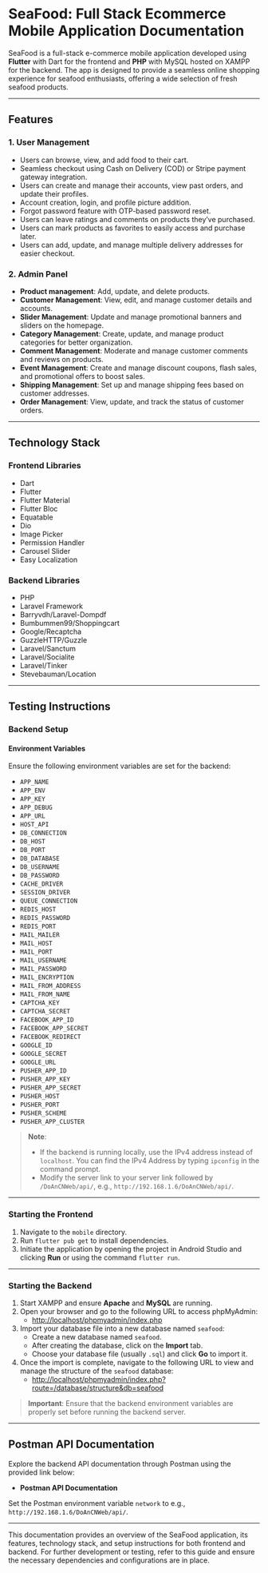 # SeaFood: Full Stack Ecommerce Mobile Application Documentation

SeaFood is a full-stack e-commerce mobile application developed using **Flutter** with Dart for the frontend and **PHP** with MySQL hosted on XAMPP for the backend. The app is designed to provide a seamless online shopping experience for seafood enthusiasts, offering a wide selection of fresh seafood products.

---

## Features

### 1. User Management
- Users can browse, view, and add food to their cart.
- Seamless checkout using Cash on Delivery (COD) or Stripe payment gateway integration.
- Users can create and manage their accounts, view past orders, and update their profiles.
- Account creation, login, and profile picture addition.
- Forgot password feature with OTP-based password reset.
- Users can leave ratings and comments on products they’ve purchased.
- Users can mark products as favorites to easily access and purchase later.
- Users can add, update, and manage multiple delivery addresses for easier checkout.

### 2. Admin Panel
- **Product management**: Add, update, and delete products.
- **Customer Management**: View, edit, and manage customer details and accounts.
- **Slider Management**: Update and manage promotional banners and sliders on the homepage.
- **Category Management**: Create, update, and manage product categories for better organization.
- **Comment Management**: Moderate and manage customer comments and reviews on products.
- **Event Management**: Create and manage discount coupons, flash sales, and promotional offers to boost sales.
- **Shipping Management**: Set up and manage shipping fees based on customer addresses.
- **Order Management**: View, update, and track the status of customer orders.

---

## Technology Stack

### Frontend Libraries
- Dart
- Flutter
- Flutter Material
- Flutter Bloc
- Equatable
- Dio
- Image Picker
- Permission Handler
- Carousel Slider
- Easy Localization

### Backend Libraries
- PHP
- Laravel Framework
- Barryvdh/Laravel-Dompdf
- Bumbummen99/Shoppingcart
- Google/Recaptcha
- GuzzleHTTP/Guzzle
- Laravel/Sanctum
- Laravel/Socialite
- Laravel/Tinker
- Stevebauman/Location

---

## Testing Instructions

### Backend Setup

#### Environment Variables
Ensure the following environment variables are set for the backend:
- `APP_NAME`
- `APP_ENV`
- `APP_KEY`
- `APP_DEBUG`
- `APP_URL`
- `HOST_API`
- `DB_CONNECTION`
- `DB_HOST`
- `DB_PORT`
- `DB_DATABASE`
- `DB_USERNAME`
- `DB_PASSWORD`
- `CACHE_DRIVER`
- `SESSION_DRIVER`
- `QUEUE_CONNECTION`
- `REDIS_HOST`
- `REDIS_PASSWORD`
- `REDIS_PORT`
- `MAIL_MAILER`
- `MAIL_HOST`
- `MAIL_PORT`
- `MAIL_USERNAME`
- `MAIL_PASSWORD`
- `MAIL_ENCRYPTION`
- `MAIL_FROM_ADDRESS`
- `MAIL_FROM_NAME`
- `CAPTCHA_KEY`
- `CAPTCHA_SECRET`
- `FACEBOOK_APP_ID`
- `FACEBOOK_APP_SECRET`
- `FACEBOOK_REDIRECT`
- `GOOGLE_ID`
- `GOOGLE_SECRET`
- `GOOGLE_URL`
- `PUSHER_APP_ID`
- `PUSHER_APP_KEY`
- `PUSHER_APP_SECRET`
- `PUSHER_HOST`
- `PUSHER_PORT`
- `PUSHER_SCHEME`
- `PUSHER_APP_CLUSTER`

> **Note**:
> - If the backend is running locally, use the IPv4 address instead of `localhost`. You can find the IPv4 Address by typing `ipconfig` in the command prompt.
> - Modify the server link to your server link followed by `/DoAnCNWeb/api/`, e.g., `http://192.168.1.6/DoAnCNWeb/api/`.

---

### Starting the Frontend
1. Navigate to the `mobile` directory.
2. Run `flutter pub get` to install dependencies.
3. Initiate the application by opening the project in Android Studio and clicking **Run** or using the command `flutter run`.

---

### Starting the Backend
1. Start XAMPP and ensure **Apache** and **MySQL** are running.
2. Open your browser and go to the following URL to access phpMyAdmin:
   - [http://localhost/phpmyadmin/index.php](http://localhost/phpmyadmin/index.php)
3. Import your database file into a new database named `seafood`:
   - Create a new database named `seafood`.
   - After creating the database, click on the **Import** tab.
   - Choose your database file (usually `.sql`) and click **Go** to import it.
4. Once the import is complete, navigate to the following URL to view and manage the structure of the `seafood` database:
   - [http://localhost/phpmyadmin/index.php?route=/database/structure&db=seafood](http://localhost/phpmyadmin/index.php?route=/database/structure&db=seafood)

> **Important**: Ensure that the backend environment variables are properly set before running the backend server.

---

## Postman API Documentation
Explore the backend API documentation through Postman using the provided link below:
- **Postman API Documentation**

Set the Postman environment variable `network` to e.g., `http://192.168.1.6/DoAnCNWeb/api/`.

---

This documentation provides an overview of the SeaFood application, its features, technology stack, and setup instructions for both frontend and backend. For further development or testing, refer to this guide and ensure the necessary dependencies and configurations are in place.
